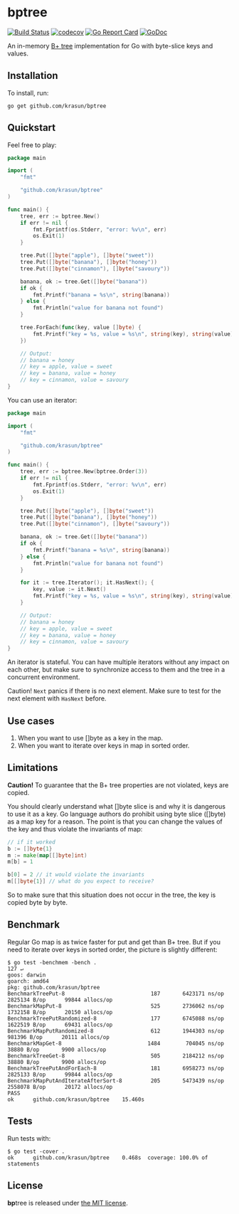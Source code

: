 # **bp**tree

[![Build Status](https://app.travis-ci.com/krasun/bptree.svg?branch=main)](https://app.travis-ci.com/krasun/bptree)
[![codecov](https://codecov.io/gh/krasun/bptree/branch/main/graph/badge.svg?token=8NU6LR4FQD)](https://codecov.io/gh/krasun/bptree)
[![Go Report Card](https://goreportcard.com/badge/github.com/krasun/bptree)](https://goreportcard.com/report/github.com/krasun/bptree)
[![GoDoc](https://godoc.org/https://godoc.org/github.com/krasun/bptree?status.svg)](https://godoc.org/github.com/krasun/bptree)

An in-memory [B+ tree](https://en.wikipedia.org/wiki/B%2B_tree) implementation for Go with byte-slice keys and values. 

## Installation 

To install, run:

```
go get github.com/krasun/bptree
```

## Quickstart

Feel free to play: 

```go
package main

import (
	"fmt"

	"github.com/krasun/bptree"
)

func main() {
	tree, err := bptree.New()
	if err != nil {
		fmt.Fprintf(os.Stderr, "error: %v\n", err)
        os.Exit(1)
	}

	tree.Put([]byte("apple"), []byte("sweet"))
	tree.Put([]byte("banana"), []byte("honey"))
	tree.Put([]byte("cinnamon"), []byte("savoury"))

	banana, ok := tree.Get([]byte("banana"))
	if ok {
		fmt.Printf("banana = %s\n", string(banana))
	} else {
		fmt.Println("value for banana not found")
	}

	tree.ForEach(func(key, value []byte) {
		fmt.Printf("key = %s, value = %s\n", string(key), string(value))
	})

	// Output: 
	// banana = honey
	// key = apple, value = sweet
	// key = banana, value = honey
	// key = cinnamon, value = savoury
}
```

You can use an iterator: 

```go
package main

import (
	"fmt"

	"github.com/krasun/bptree"
)

func main() {
	tree, err := bptree.New(bptree.Order(3))
	if err != nil {
		fmt.Fprintf(os.Stderr, "error: %v\n", err)
        os.Exit(1)
	}

	tree.Put([]byte("apple"), []byte("sweet"))
	tree.Put([]byte("banana"), []byte("honey"))
	tree.Put([]byte("cinnamon"), []byte("savoury"))

	banana, ok := tree.Get([]byte("banana"))
	if ok {
		fmt.Printf("banana = %s\n", string(banana))
	} else {
		fmt.Println("value for banana not found")
	}

	for it := tree.Iterator(); it.HasNext(); {
		key, value := it.Next()
		fmt.Printf("key = %s, value = %s\n", string(key), string(value))
	}

	// Output: 
	// banana = honey
	// key = apple, value = sweet
	// key = banana, value = honey
	// key = cinnamon, value = savoury
}
```

An iterator is stateful. You can have multiple iterators without any impact on each other, but make sure to synchronize access to them and the tree in a concurrent environment.

Caution! `Next` panics if there is no next element. Make sure to test for the next element with `HasNext` before.

## Use cases 

1. When you want to use []byte as a key in the map. 
2. When you want to iterate over keys in map in sorted order.

## Limitations 

**Caution!** To guarantee that the B+ tree properties are not violated, keys are copied. 

You should clearly understand what []byte slice is and why it is dangerous to use it as a key. Go language authors do prohibit using byte slice ([]byte) as a map key for a reason. The point is that you can change the values of the key and thus violate the invariants of map: 

```go
// if it worked 
b := []byte{1}
m := make(map[[]byte]int)
m[b] = 1

b[0] = 2 // it would violate the invariants 
m[[]byte{1}] // what do you expect to receive?
```

So to make sure that this situation does not occur in the tree, the key is copied byte by byte.

## Benchmark

Regular Go map is as twice faster for put and get than B+ tree. But if you 
need to iterate over keys in sorted order, the picture is slightly different: 

```
$ go test -benchmem -bench .                                                                                            127 ↵
goos: darwin
goarch: amd64
pkg: github.com/krasun/bptree
BenchmarkTreePut-8                     	     187	   6423171 ns/op	 2825134 B/op	   99844 allocs/op
BenchmarkMapPut-8                      	     525	   2736062 ns/op	 1732158 B/op	   20150 allocs/op
BenchmarkTreePutRandomized-8           	     177	   6745088 ns/op	 1622519 B/op	   69431 allocs/op
BenchmarkMapPutRandomized-8            	     612	   1944303 ns/op	  981396 B/op	   20111 allocs/op
BenchmarkMapGet-8                      	    1484	    704045 ns/op	   38880 B/op	    9900 allocs/op
BenchmarkTreeGet-8                     	     505	   2184212 ns/op	   38880 B/op	    9900 allocs/op
BenchmarkTreePutAndForEach-8           	     181	   6958273 ns/op	 2825133 B/op	   99844 allocs/op
BenchmarkMapPutAndIterateAfterSort-8   	     205	   5473439 ns/op	 2558078 B/op	   20172 allocs/op
PASS
ok  	github.com/krasun/bptree	15.460s
```

## Tests

Run tests with: 

```
$ go test -cover .
ok  	github.com/krasun/bptree	0.468s	coverage: 100.0% of statements
```

## License 

**bp**tree is released under [the MIT license](LICENSE).